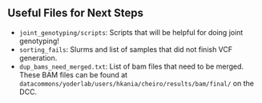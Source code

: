 ## Useful Files for Next Steps
* `joint_genotyping/scripts`: Scripts that will be helpful for doing joint genotyping!
* `sorting_fails`: Slurms and list of samples that did not finish VCF generation.
* `dup_bams_need_merged.txt`: List of bam files that need to be merged. These BAM files can be found at `datacommons/yoderlab/users/hkania/cheiro/results/bam/final/` on the DCC.
